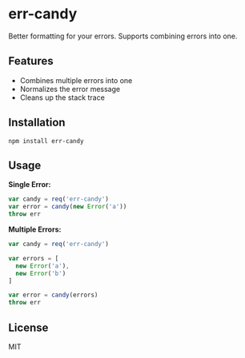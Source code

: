 
# err-candy

  Better formatting for your errors. Supports combining errors into one.

## Features

- Combines multiple errors into one
- Normalizes the error message
- Cleans up the stack trace

## Installation

```
npm install err-candy
```

## Usage

**Single Error:**

```js
var candy = req('err-candy')
var error = candy(new Error('a'))
throw err
```

**Multiple Errors:**

```js
var candy = req('err-candy')

var errors = [
  new Error('a'),
  new Error('b')
]

var error = candy(errors)
throw err
```

## License

MIT
